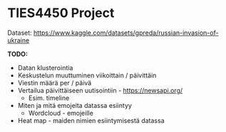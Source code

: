 # TIES4450 Project

Dataset: https://www.kaggle.com/datasets/gpreda/russian-invasion-of-ukraine

**TODO:**

- Datan klusterointia
- Keskustelun muuttuminen viikoittain / päivittäin
- Viestin määrä per / päivä
- Vertailua päivittäiseen uutisointiin - https://newsapi.org/ 
    - Esim. timeline
- Miten ja mitä emojeita datassa esiintyy
    - Wordcloud - emojeille
- Heat map - maiden nimien esiintymisestä datassa
